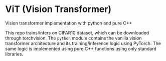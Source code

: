 # ViT (Vision Transformer)
Vision transformer implementation with python and pure C++

This repo trains/infers on CIFAR10 dataset, which can be downloaded through torchvision.
The `python` module contains the vanilla vision transformer architecture and its training/inference logic using PyTorch.
The same logic is implemented using pure C++ functions using only standard libraries.

